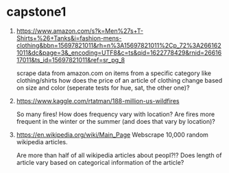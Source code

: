 # capstone1

1. https://www.amazon.com/s?k=Men%27s+T-Shirts+%26+Tanks&i=fashion-mens-clothing&bbn=15697821011&rh=n%3A15697821011%2Cp_72%3A2661621011&dc&page=3&_encoding=UTF8&c=ts&qid=1622778429&rnid=2661617011&ts_id=15697821011&ref=sr_pg_8
    
    
    scrape data from amazon.com on items from a specific category like clothing/shirts
    how does the price of an article of clothing change based on size and color (seperate tests for hue, sat, the other one)?
 
2. https://www.kaggle.com/rtatman/188-million-us-wildfires

    So many fires! How does frequency vary with location? Are fires more frequent in the winter or the summer (and does that vary by location)?
    
3. https://en.wikipedia.org/wiki/Main_Page Webscrape 10,000 random wikipedia articles. 

    Are more than half of all wikipedia articles about peopl?!? Does length of article vary based on categorical information of the article?
